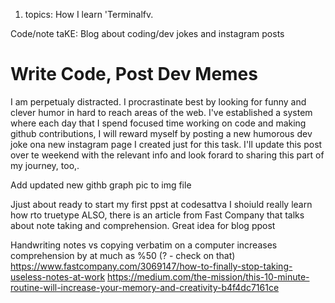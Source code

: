 1. topics:
  How I learn
  'Terminalfv.


Code/note taKE: Blog about coding/dev jokes and instagram posts

# Write Code, Post Dev Memes

I am perpetualy distracted. I procrastinate best by looking for funny and clever humor in hard to reach areas of the web. I've established a system where each day that I spend focused time working on code and making github contributions, I will reward myself by posting a new humorous dev joke ona new instagram page I created just for this task. I'll update this post over te weekend with the relevant info and look forard to sharing this part of my journey, too,.

Add updated new githb graph pic to img file

Jjust about ready to start my first ppst at codesattva
I shoiuld really learn how rto truetype
ALSO, there is an article from Fast Company that talks about note taking and comprehension. Great idea for blog ppost

Handwriting notes vs copying verbatim on a computer increases comprehension by at much as %50 (? - check on that)
https://www.fastcompany.com/3069147/how-to-finally-stop-taking-useless-notes-at-work
https://medium.com/the-mission/this-10-minute-routine-will-increase-your-memory-and-creativity-b4f4dc7161ce
